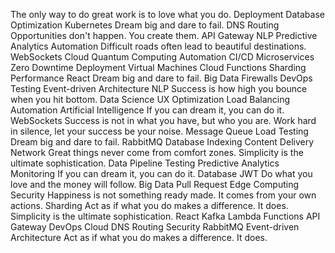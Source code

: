 The only way to do great work is to love what you do. Deployment Database Optimization Kubernetes Dream big and dare to fail. DNS Routing Opportunities don't happen. You create them. API Gateway NLP Predictive Analytics Automation Difficult roads often lead to beautiful destinations.
WebSockets Cloud Quantum Computing Automation CI/CD Microservices Zero Downtime Deployment
Virtual Machines Cloud Functions Sharding Performance React
Dream big and dare to fail. Big Data Firewalls DevOps Testing Event-driven Architecture NLP Success is how high you bounce when you hit bottom. Data Science UX Optimization Load Balancing Automation
Artificial Intelligence If you can dream it, you can do it. WebSockets Success is not in what you have, but who you are. Work hard in silence, let your success be your noise. Message Queue Load Testing Dream big and dare to fail. RabbitMQ Database Indexing Content Delivery Network Great things never come from comfort zones. Simplicity is the ultimate sophistication.
Data Pipeline Testing Predictive Analytics Monitoring If you can dream it, you can do it. Database JWT Do what you love and the money will follow. Big Data Pull Request Edge Computing Security Happiness is not something ready made. It comes from your own actions. Sharding Act as if what you do makes a difference. It does.
Simplicity is the ultimate sophistication. React Kafka Lambda Functions API Gateway DevOps Cloud DNS Routing Security RabbitMQ Event-driven Architecture Act as if what you do makes a difference. It does.
